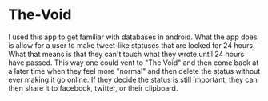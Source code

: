 # The-Void
I used this app to get familiar with databases in android. What the app does is allow for a user to make tweet-like statuses that are locked for 24 hours. What that means is that they can't touch what they wrote until 24 hours have passed. This way one could vent to "The Void" and then come back at a later time when they feel more "normal" and then delete the status without ever making it go online. If they decide the status is still important, they can then share it to facebook, twitter, or their clipboard.
